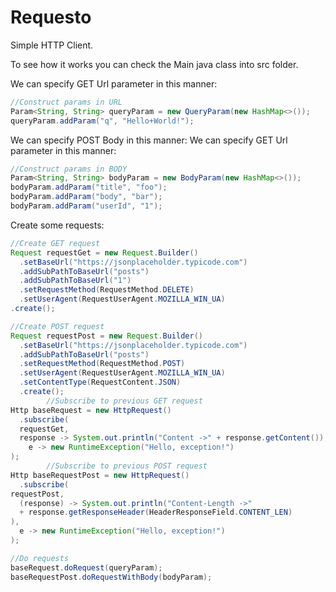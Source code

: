 # Requesto
Simple HTTP Client.

To see how it works you can check the Main java class into src folder.

We can specify GET Url parameter in this manner:
```java
//Construct params in URL
Param<String, String> queryParam = new QueryParam(new HashMap<>());
queryParam.addParam("q", "Hello+World!");
```
We can specify POST Body in this manner:
We can specify GET Url parameter in this manner:
```java
//Construct params in BODY
Param<String, String> bodyParam = new BodyParam(new HashMap<>());
bodyParam.addParam("title", "foo");
bodyParam.addParam("body", "bar");
bodyParam.addParam("userId", "1");
```

Create some requests:
```java
//Create GET request
Request requestGet = new Request.Builder()
  .setBaseUrl("https://jsonplaceholder.typicode.com")
  .addSubPathToBaseUrl("posts")
  .addSubPathToBaseUrl("1")
  .setRequestMethod(RequestMethod.DELETE)
  .setUserAgent(RequestUserAgent.MOZILLA_WIN_UA)
.create();

//Create POST request
Request requestPost = new Request.Builder()
  .setBaseUrl("https://jsonplaceholder.typicode.com")
  .addSubPathToBaseUrl("posts")
  .setRequestMethod(RequestMethod.POST)
  .setUserAgent(RequestUserAgent.MOZILLA_WIN_UA)
  .setContentType(RequestContent.JSON)
  .create();
        //Subscribe to previous GET request
Http baseRequest = new HttpRequest()
  .subscribe(
  requestGet,
  response -> System.out.println("Content ->" + response.getContent()),
    e -> new RuntimeException("Hello, exception!")
);
        //Subscribe to previous POST request
Http baseRequestPost = new HttpRequest()
  .subscribe(
requestPost,
  (response) -> System.out.println("Content-Length ->"
  + response.getResponseHeader(HeaderResponseField.CONTENT_LEN)
),
  e -> new RuntimeException("Hello, exception!")
);

//Do requests
baseRequest.doRequest(queryParam);
baseRequestPost.doRequestWithBody(bodyParam);
```
